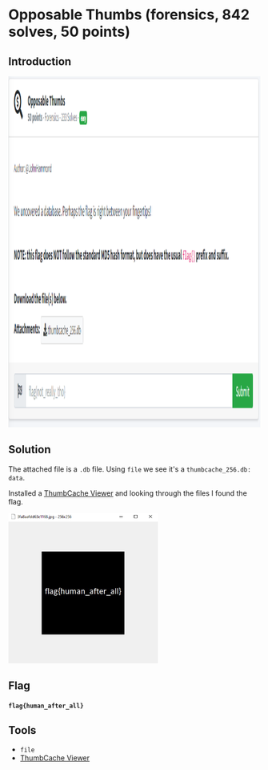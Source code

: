 # Opposable Thumbs (forensics, 842 solves, 50 points)

## Introduction

<p align="left">
  <img height=700 img src=./readme_assets/thumbs-challenge.PNG/>
</p>

## Solution

The attached file is a `.db` file. Using `file` we see it's a `thumbcache_256.db: data`.

Installed a [ThumbCache Viewer](https://thumbcacheviewer.github.io/) and looking through the files I found the flag.


 <p align="left">
  <img height=300 img src=./readme_assets/thumb-flag.PNG/>
</p>

## Flag

**`flag{human_after_all}`**

## Tools

- `file`
- [ThumbCache Viewer](https://thumbcacheviewer.github.io/)


